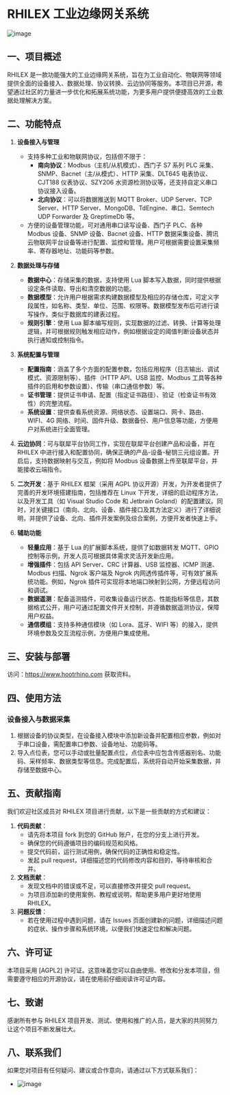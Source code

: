 # RHILEX 工业边缘网关系统
![image](https://github.com/user-attachments/assets/f02f3900-34a6-4a53-b161-993656e431a1)

## 一、项目概述
RHILEX 是一款功能强大的工业边缘网关系统，旨在为工业自动化、物联网等领域提供全面的设备接入、数据处理、协议转换、云边协同等服务。本项目已开源，希望通过社区的力量进一步优化和拓展系统功能，为更多用户提供便捷高效的工业数据处理解决方案。

## 二、功能特点
1. **设备接入与管理**
    - 支持多种工业和物联网协议，包括但不限于：
        - **南向协议**：Modbus（主机/从机模式）、西门子 S7 系列 PLC 采集、SNMP、Bacnet（主/从模式）、HTTP 采集、DLT645 电表协议、CJT188 仪表协议、SZY206 水资源检测协议等，还支持自定义串口协议接入设备。
        - **北向协议**：可以将数据推送到 MQTT Broker、UDP Server、TCP Server、HTTP Server、MongoDB、TdEngine、串口、Semtech UDP Forwarder 及 GreptimeDb 等。
    - 方便的设备管理功能，可对通用串口读写设备、西门子 PLC、各种 Modbus 设备、SNMP 设备、Bacnet 设备、HTTP 数据采集设备、腾讯云物联网平台设备等进行配置、监控和管理。用户可根据需要设置采集频率、寄存器地址、功能码等参数。

2. **数据处理与存储**
    - **数据中心**：存储采集的数据，支持使用 Lua 脚本写入数据，同时提供根据设定条件读取、导出和清空数据的功能。
    - **数据模型**：允许用户根据需求构建数据模型及相应的存储仓库，可定义字段属性，如名称、类型、单位、范围、权限等。数据模型发布后可进行读写操作，类似于数据库的建表过程。
    - **规则引擎**：使用 Lua 脚本编写规则，实现数据的过滤、转换、计算等处理逻辑，并可根据规则触发相应动作，例如根据设定的阈值判断设备状态并执行通知或控制指令。

3. **系统配置与管理**
    - **配置指南**：涵盖了多个方面的配置参数，包括应用程序（日志输出、调试模式、资源限制等）、插件（HTTP API、USB 监控、Modbus 工具等各种插件的启用和参数设置）、传输（串口通信参数）等。
    - **证书管理**：提供证书申请、配置（指定证书路径）、验证（检查证书有效性）的完整流程。
    - **系统设置**：提供查看系统资源、网络状态、设置端口、网卡、路由、WIFI、4G 网络、时间、固件升级、数据备份、用户信息等功能，方便用户对系统进行全面管理。

4. **云边协同**：可与联犀平台协同工作，实现在联犀平台创建产品和设备，并在 RHILEX 中进行接入和配置协同，确保正确的产品-设备-秘钥三元组设置。开启后，支持数据映射与交互，例如将 Modbus 设备数据上传至联犀平台，并能接收云端指令。

5. **二次开发**：基于 RHILEX 框架（采用 AGPL 协议开源）开发，为开发者提供了完善的开发环境搭建指南，包括推荐在 Linux 下开发，详细的启动程序方法，以及开发工具（如 Visual Studio Code 和 Jetbrain Goland）的配置建议。同时，对关键接口（南向、北向、设备、插件接口及其方法定义）进行了详细说明，并提供了设备、北向、插件开发案例及综合案例，方便开发者快速上手。

6. **辅助功能**
    - **轻量应用**：基于 Lua 的扩展脚本系统，提供了如数据转发 MQTT、GPIO 控制等示例，开发人员可根据具体需求灵活开发新应用。
    - **增强插件**：包括 API Server、CRC 计算器、USB 监控器、ICMP 测速、Modbus 扫描、Ngrok 客户端及 Ngrok 内网透传插件等，可有效扩展系统功能。例如，Ngrok 插件可实现将本地端口映射到公网，方便远程访问和调试。
    - **数据遥测**：配备遥测插件，可收集设备运行状态、性能指标等信息，其数据格式公开，用户可通过配置文件开关控制，并遵循数据遥测协议，保障用户权益。
    - **通信模组**：支持多种通信模块（如 Lora、蓝牙、WIFI 等）的接入，提供环境参数及交互流程示例，方便用户集成使用。


## 三、安装与部署

访问：https://www.hootrhino.com 获取资料。

## 四、使用方法

### 设备接入与数据采集
1. 根据设备的协议类型，在设备接入模块中添加新设备并配置相应参数，例如对于串口设备，需配置串口参数、设备地址、功能码等。
2. 导入点位表，您可以手动或批量配置点位，点位表中应包含传感器别名、功能码、采样频率、数据类型等信息。完成配置后，系统将自动开始采集数据，并存储至数据中心。

## 五、贡献指南
我们欢迎社区成员对 RHILEX 项目进行贡献，以下是一些贡献的方式和建议：
1. **代码贡献**：
    - 请先将本项目 fork 到您的 GitHub 账户，在您的分支上进行开发。
    - 确保您的代码遵循项目的编码规范和风格。
    - 提交代码前，运行测试用例，确保代码的正确性和稳定性。
    - 发起 pull request，详细描述您的代码修改内容和目的，等待审核和合并。
2. **文档贡献**：
    - 发现文档中的错误或不足，可以直接修改并提交 pull request。
    - 为项目添加新的使用案例、教程或说明，帮助更多用户更好地使用 RHILEX。
3. **问题反馈**：
    - 若在使用过程中遇到问题，请在 Issues 页面创建新的问题，详细描述问题的症状、操作步骤和系统环境，以便我们快速定位和解决问题。


## 六、许可证
本项目采用 [AGPL2] 许可证。这意味着您可以自由使用、修改和分发本项目，但需要遵守相应的开源协议，请在使用前仔细阅读许可证内容。


## 七、致谢
感谢所有参与 RHILEX 项目开发、测试、使用和推广的人员，是大家的共同努力让这个项目不断发展壮大。


## 八、联系我们
如果您对项目有任何疑问、建议或合作意向，请通过以下方式联系我们：
- ![image](https://github.com/user-attachments/assets/4fb3107e-5307-469e-af9f-0a1a8814eb35)

